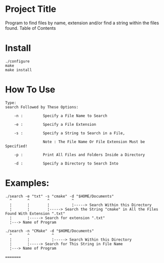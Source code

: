 # Project Title
Program to find files by name, extension and/or find a string within the files found.
Table of Contents

# Install 
```
./configure
make
make install
```

# How To Use
```
Type:
search Followed by These Options:

	-n : 		 Specify a File Name to Search

	-e : 		 Specify a File Extension

	-s : 		 Specify a String to Search in a File, 

       			 Note : The File Name Or File Extension Must be Specified!

	-p : 		 Print All Files and Folders Inside a Directory

	-d : 		 Specify a Directory to Search Into
```

# Examples:
```
./search -e "txt" -s "cmake" -d "$HOME/Documents"
  ^       ^        ^          ^
  ¦       ¦        ¦          ¦-----> Search Within this Directory
  ¦       ¦        ¦-----> Search the String "cmake" in All the Files Found With Extension ".txt"
  ¦       ¦-----> Search for extension ".txt"
  ¦---> Name of Program

./search -n "CMake" -d "$HOME/Documents"
  ^       ^          ^
  ¦       ¦          ¦-----> Search Within this Directory
  ¦       ¦-----> Search for This String in File Name
  ¦---> Name of Program

=======

